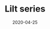---
slug: lilt
title: Lilt series
order: 8
description: "Lilt"
image: "lilt_0.jpg"
date: 2020-04-25
works: [
    { image: "lilt_0.jpg", "title": "untitled (lilt series no.3)", "year": 2018, "dimensions": "135x160", "materials": "oil on cotton canvas" },
    { image: "lilt_1.jpg", "title": "untitled (lilt series no.4)", "year": 2018, "dimensions": "158x180", "materials": "oil on cotton canvas" },
    { image: "lilt_2.jpg", "title": "untitled (lilt series no.5)", "year": 2018, "dimensions": "135x158", "materials": "oil on cotton canvas" },
    { image: "lilt_3.jpg", "title": "untitled (lilt series no.6)", "year": 2018, "dimensions": "135x168", "materials": "oil on cotton canvas" },
    { image: "lilt_4.jpg", "title": "untitled (lilt series no.7)", "year": 2018, "dimensions": "135x168", "materials": "oil on cotton canvas" },
    { image: "lilt_5.jpg", "title": "untitled (lilt series no.8)", "year": 2018, "dimensions": "70x85", "materials": "oil on cotton canvas" },
    { image: "lilt_6.jpg", "title": "untitled (lilt series no.9)", "year": 2018, "dimensions": "70x85", "materials": "oil on cotton canvas" },
    { image: "lilt_7.jpg", "title": "untitled (lilt series no.10)", "year": 2018, "dimensions": "143x168", "materials": "oil on cotton canvas" },
    { image: "lilt_8.jpg", "title": "untitled (lilt series no.11)", "year": 2018, "dimensions": "158x180", "materials": "oil on cotton canvas" },
    { image: "lilt_9.jpg", "title": "untitled (lilt series no.12)", "year": 2018, "dimensions": "121x141", "materials": "oil on cotton canvas" },
    { image: "lilt_10.jpg", "title": "untitled (lilt series no.13)", "year": 2018, "dimensions": "121x141", "materials": "oil on cotton canvas" },
    { image: "lilt_11.jpg", "title": "untitled (lilt series no.14)", "year": 2018, "dimensions": "143x168", "materials": "oil on cotton canvas" },
    { image: "lilt_12.jpg", "title": "untitled (lilt series no.15)", "year": 2018, "dimensions": "143x168", "materials": "oil on cotton canvas" },
    { image: "lilt_13.jpg", "title": "untitled (lilt series no.16)", "year": 2018, "dimensions": "143x168", "materials": "oil on cotton canvas" },
    { image: "lilt_14.jpg", "title": "untitled (lilt series no.17)", "year": 2018, "dimensions": "143x168", "materials": "oil on cotton canvas" },
    { image: "lilt_15.jpg", "title": "untitled (lilt series no.18)", "year": 2018, "dimensions": "143x168", "materials": "oil on cotton canvas" },
    { image: "lilt_16.jpg", "title": "untitled (lilt series no.19)", "year": 2018, "dimensions": "143x168", "materials": "oil on cotton canvas" }
]
---